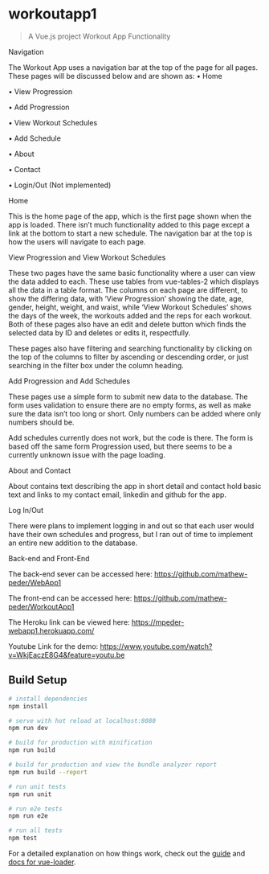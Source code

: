 # workoutapp1

> A Vue.js project
Workout App Functionality

Navigation

The Workout App uses a navigation bar at the top of the page for all pages. These pages will be discussed below and are shown as:
•	Home

•	View Progression

•	Add Progression

•	View Workout Schedules

•	Add Schedule

•	About

•	Contact

•	Login/Out (Not implemented)

Home

This is the home page of the app, which is the first page shown when the app is loaded. There isn’t much functionality added to this page except a link at the bottom to start a new schedule. The navigation bar at the top is how the users will navigate to each page.

View Progression and View Workout Schedules

These two pages have the same basic functionality where a user can view the data added to each. These use tables from vue-tables-2 which displays all the data in a table format. The columns on each page are different, to show the differing data, with ‘View Progression’ showing the date, age, gender, height, weight, and waist, while ‘View Workout Schedules’ shows the days of the week, the workouts added and the reps for each workout. Both of these pages also have an edit and delete button which finds the selected data by ID and deletes or edits it, respectfully.

These pages also have filtering and searching functionality by clicking on the top of the columns to filter by ascending or descending order, or just searching in the filter box under the column heading.


Add Progression and Add Schedules

These pages use a simple form to submit new data to the database. The form uses validation to ensure there are no empty forms, as well as make sure the data isn’t too long or short. Only numbers can be added where only numbers should be.

Add schedules currently does not work, but the code is there. The form is based off the same form Progression used, but there seems to be a currently unknown issue with the page loading.

About and Contact

About contains text describing the app in short detail and contact hold basic text and links to my contact email, linkedin and github for the app.

Log In/Out

There were plans to implement logging in and out so that each user would have their own schedules and progress, but I ran out of time to implement an entire new addition to the database.

Back-end and Front-End

The back-end sever can be accessed here: https://github.com/mathew-peder/WebApp1 

The front-end can be accessed here: https://github.com/mathew-peder/WorkoutApp1 

The Heroku link can be viewed here: https://mpeder-webapp1.herokuapp.com/ 

Youtube Link for the demo: https://www.youtube.com/watch?v=WkjEaczE8G4&feature=youtu.be


## Build Setup

``` bash
# install dependencies
npm install

# serve with hot reload at localhost:8080
npm run dev

# build for production with minification
npm run build

# build for production and view the bundle analyzer report
npm run build --report

# run unit tests
npm run unit

# run e2e tests
npm run e2e

# run all tests
npm test
```

For a detailed explanation on how things work, check out the [guide](http://vuejs-templates.github.io/webpack/) and [docs for vue-loader](http://vuejs.github.io/vue-loader).
